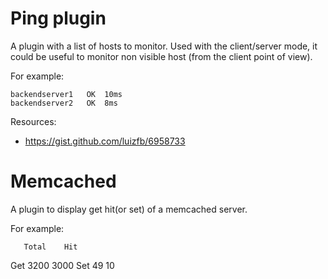 # Ping plugin

A plugin with a list of hosts to monitor. Used with the client/server mode, it could be useful to monitor non visible host (from the client point of view).

For example:
```
backendserver1   OK  10ms
backendserver2   OK  8ms
```

Resources:
* https://gist.github.com/luizfb/6958733

# Memcached

A plugin to display get hit(or set) of a memcached server.

For example:

       Total    Hit
Get    3200     3000
Set    49       10

